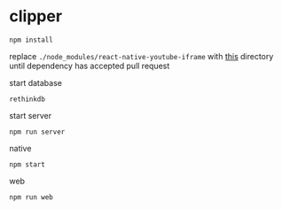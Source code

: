 # clipper

	npm install

replace `./node_modules/react-native-youtube-iframe` with [this](https://github.com/ddaaggeett/node_modules-react-native-youtube-iframe) directory until dependency has accepted pull request

start database

    rethinkdb

start server

	npm run server

native

	npm start

web

	npm run web
